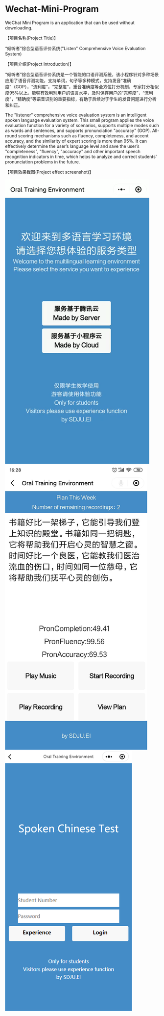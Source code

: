# Wechat-Mini-Program
WeChat Mini Program is an application that can be used without downloading.

【项目名称(Project Title)】

“倾听者”综合型语音评价系统("Listen" Comprehensive Voice Evaluation System)



【项目介绍(Project Introduction)】

“倾听者”综合型语音评价系统是一个智能的口语评测系统，该小程序针对多种场景应用了语音评测功能，支持单词，句子等多种模式，支持发音“准确度”（GOP），“流利度”，“完整度”，重音准确度等全方位打分机制，专家打分相似度95%以上。能够有效判别用户的语言水平，及时保存用户的“完整度”，“流利度”，“精确度”等语音识别的重要指标，有助于后续对于学生的发音问题进行分析和纠正。

The "listener" comprehensive voice evaluation system is an intelligent spoken language evaluation system. This small program applies the voice evaluation function for a variety of scenarios, supports multiple modes such as words and sentences, and supports pronunciation "accuracy" (GOP). All-round scoring mechanisms such as fluency, completeness, and accent accuracy, and the similarity of expert scoring is more than 95%. It can effectively determine the user’s language level and save the user’s "completeness", "fluency", "accuracy" and other important speech recognition indicators in time, which helps to analyze and correct students' pronunciation problems in the future.



【项目效果截图(Project effect screenshot)】

![Image text](https://raw.githubusercontent.com/CodeShockWave/Wechat-Mini-Program/master/img/imgshow1.png)
![Image text](https://raw.githubusercontent.com/CodeShockWave/Wechat-Mini-Program/master/img/imgshow2.png)
![Image text](https://raw.githubusercontent.com/CodeShockWave/Wechat-Mini-Program/master/img/imgshow3.png)






